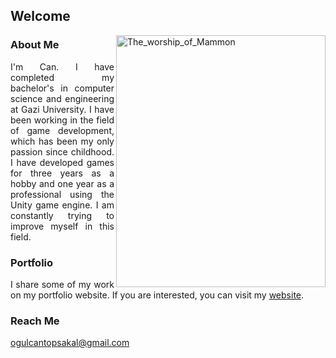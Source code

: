## Welcome
<img align="right" width="335" height="403" src="https://user-images.githubusercontent.com/36813238/130370975-0f97887e-97ff-4cf5-bdc8-c5eef79c6028.png" alt="The_worship_of_Mammon"/>

### About Me
<div align="justify">
I'm Can. I have completed my bachelor's in computer science and engineering at Gazi University. I have been working in the field of game development, which has been my only passion since childhood. I have developed games for three years as a hobby and one year as a professional using the Unity game engine. I am constantly trying to improve myself in this field.
</div>


### Portfolio
<div align="justify">
I share some of my work on my portfolio website. If you are interested, you can visit my <a href="https://ogulcantopsakal.com">website</a>.
</div>
 

### Reach Me
ogulcantopsakal@gmail.com


  


